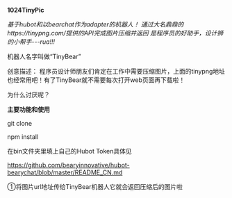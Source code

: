 **1024TinyPic**

*基于hubot和以bearchat作为adapter的机器人！*
*通过大名鼎鼎的https://tinypng.com/提供的API完成图片压缩并返回*
*是程序员的好助手，设计狮的小帮手---rua!!!*

机器人名字叫做“TinyBear”

创意描述： 程序员设计师朋友们肯定在工作中需要压缩图片，上面的tinypng地址也经常用吧！有了TinyBear就不需要每次打开web页面再下载啦！

为什么讨厌呢？

**主要功能和使用**

git clone 

npm install

在bin文件夹里填上自己的Hubot Token具体见

https://github.com/bearyinnovative/hubot-bearychat/blob/master/README_CN.md

①将图片url地址传给TinyBear机器人它就会返回压缩后的图片啦
